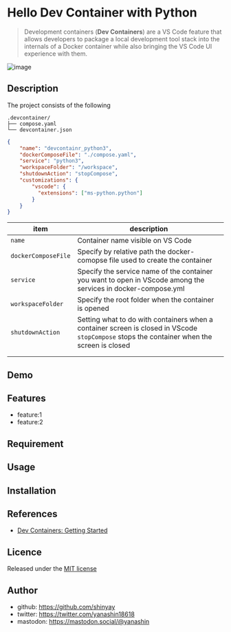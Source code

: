 # Hello Dev Container with Python

> Development containers (**Dev Containers**) are a VS Code feature that allows developers to package a local development tool stack into the internals of a Docker container while also bringing the VS Code UI experience with them.

![image](https://github.com/shinyay/hello-devcontainer-with-python/assets/3072734/b0eab7bd-6d6f-49de-a989-3e968dd8d6bb)


## Description

The project consists of the following

```shell
.devcontainer/
├── compose.yaml
└── devcontainer.json
```

```json
{
	"name": "devcontainr_python3",
	"dockerComposeFile": "./compose.yaml",
	"service": "python3",
	"workspaceFolder": "/workspace",
	"shutdownAction": "stopCompose",
	"customizations": {
		"vscode": {
		  "extensions": ["ms-python.python"]
		}
	}
}
```

|item|description|
|----|-----------|
|`name`|Container name visible on VS Code|
|`dockerComposeFile`|Specify by relative path the docker-comopse file used to create the container|
|`service`|Specify the service name of the container you want to open in VScode among the services in docker-compose.yml|
|`workspaceFolder`|Specify the root folder when the container is opened|
|`shutdownAction`|Setting what to do with containers when a container screen is closed in VScode<br>`stopCompose` stops the container when the screen is closed|
|||
|||

## Demo

## Features

- feature:1
- feature:2

## Requirement

## Usage

## Installation

## References

- [Dev Containers: Getting Started](https://microsoft.github.io/code-with-engineering-playbook/developer-experience/devcontainers/)

## Licence

Released under the [MIT license](https://gist.githubusercontent.com/shinyay/56e54ee4c0e22db8211e05e70a63247e/raw/34c6fdd50d54aa8e23560c296424aeb61599aa71/LICENSE)

## Author

- github: <https://github.com/shinyay>
- twitter: <https://twitter.com/yanashin18618>
- mastodon: <https://mastodon.social/@yanashin>
